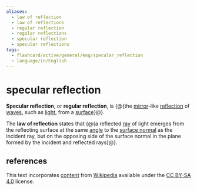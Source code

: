 ```yaml
---
aliases:
  - law of reflection
  - law of reflections
  - regular reflection
  - regular reflections
  - specular reflection
  - specular reflections
tags:
  - flashcard/active/general/eng/specular_reflection
  - language/in/English
---
```


# specular reflection

__Specular reflection__, or __regular reflection__, is {@{the [mirror](mirror.md)-like [reflection](reflection%20(physics).md) of [waves](wave.md), such as [light](light.md), from a [surface](surface.md)}@}. <!--SR:!2025-05-29,219,310-->

The __law of reflection__ states that {@{a reflected [ray](ray%20(optics).md) of light emerges from the reflecting surface at the same [angle](angle.md) to the [surface normal](normal%20(geometry).md) as the incident ray, but on the opposing side of the surface normal in the plane formed by the incident and reflected rays}@}. <!--SR:!2025-01-06,112,290-->

## references

This text incorporates [content](https://en.wikipedia.org/wiki/specular_reflection) from [Wikipedia](Wikipedia.md) available under the [CC BY-SA 4.0](https://creativecommons.org/licenses/by-sa/4.0/) license.
